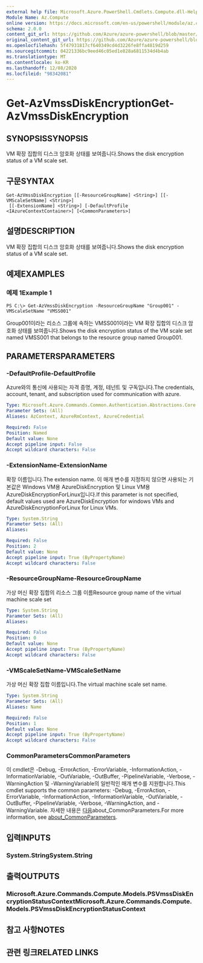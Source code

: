 ```yaml
---
external help file: Microsoft.Azure.PowerShell.Cmdlets.Compute.dll-Help.xml
Module Name: Az.Compute
online version: https://docs.microsoft.com/en-us/powershell/module/az.compute/get-azvmssdiskencryption
schema: 2.0.0
content_git_url: https://github.com/Azure/azure-powershell/blob/master/src/Compute/Compute/help/Get-AzVmssDiskEncryption.md
original_content_git_url: https://github.com/Azure/azure-powershell/blob/master/src/Compute/Compute/help/Get-AzVmssDiskEncryption.md
ms.openlocfilehash: 5f47931817cf640349cd4d3226fe8ffa4819d259
ms.sourcegitcommit: 04221336bc9eed46c05ed1e828a6811534d4b4ab
ms.translationtype: MT
ms.contentlocale: ko-KR
ms.lasthandoff: 12/08/2020
ms.locfileid: "98342081"
---
```

# <span data-ttu-id="711dd-101">Get-AzVmssDiskEncryption</span><span class="sxs-lookup"><span data-stu-id="711dd-101">Get-AzVmssDiskEncryption</span></span>

## <span data-ttu-id="711dd-102">SYNOPSIS</span><span class="sxs-lookup"><span data-stu-id="711dd-102">SYNOPSIS</span></span>
<span data-ttu-id="711dd-103">VM 확장 집합의 디스크 암호화 상태를 보여줍니다.</span><span class="sxs-lookup"><span data-stu-id="711dd-103">Shows the disk encryption status of a VM scale set.</span></span>

## <span data-ttu-id="711dd-104">구문</span><span class="sxs-lookup"><span data-stu-id="711dd-104">SYNTAX</span></span>

```
Get-AzVmssDiskEncryption [[-ResourceGroupName] <String>] [[-VMScaleSetName] <String>]
 [[-ExtensionName] <String>] [-DefaultProfile <IAzureContextContainer>] [<CommonParameters>]
```

## <span data-ttu-id="711dd-105">설명</span><span class="sxs-lookup"><span data-stu-id="711dd-105">DESCRIPTION</span></span>
<span data-ttu-id="711dd-106">VM 확장 집합의 디스크 암호화 상태를 보여줍니다.</span><span class="sxs-lookup"><span data-stu-id="711dd-106">Shows the disk encryption status of a VM scale set.</span></span>

## <span data-ttu-id="711dd-107">예제</span><span class="sxs-lookup"><span data-stu-id="711dd-107">EXAMPLES</span></span>

### <span data-ttu-id="711dd-108">예제 1</span><span class="sxs-lookup"><span data-stu-id="711dd-108">Example 1</span></span>
```
PS C:\> Get-AzVmssDiskEncryption -ResourceGroupName "Group001" -VMScaleSetName "VMSS001"
```

<span data-ttu-id="711dd-109">Group001이라는 리소스 그룹에 속하는 VMSS001이라는 VM 확장 집합의 디스크 암호화 상태를 보여줍니다.</span><span class="sxs-lookup"><span data-stu-id="711dd-109">Shows the disk encryption status of the VM scale set named VMSS001 that belongs to the resource group named Group001.</span></span>

## <span data-ttu-id="711dd-110">PARAMETERS</span><span class="sxs-lookup"><span data-stu-id="711dd-110">PARAMETERS</span></span>

### <span data-ttu-id="711dd-111">-DefaultProfile</span><span class="sxs-lookup"><span data-stu-id="711dd-111">-DefaultProfile</span></span>
<span data-ttu-id="711dd-112">Azure와의 통신에 사용되는 자격 증명, 계정, 테넌트 및 구독입니다.</span><span class="sxs-lookup"><span data-stu-id="711dd-112">The credentials, account, tenant, and subscription used for communication with azure.</span></span>

```yaml
Type: Microsoft.Azure.Commands.Common.Authentication.Abstractions.Core.IAzureContextContainer
Parameter Sets: (All)
Aliases: AzContext, AzureRmContext, AzureCredential

Required: False
Position: Named
Default value: None
Accept pipeline input: False
Accept wildcard characters: False
```

### <span data-ttu-id="711dd-113">-ExtensionName</span><span class="sxs-lookup"><span data-stu-id="711dd-113">-ExtensionName</span></span>
<span data-ttu-id="711dd-114">확장 이름입니다.</span><span class="sxs-lookup"><span data-stu-id="711dd-114">The extension name.</span></span>
<span data-ttu-id="711dd-115">이 매개 변수를 지정하지 않으면 사용되는 기본값은 Windows VM용 AzureDiskEncryption 및 Linux VM용 AzureDiskEncryptionForLinux입니다.</span><span class="sxs-lookup"><span data-stu-id="711dd-115">If this parameter is not specified, default values used are AzureDiskEncryption for windows VMs and AzureDiskEncryptionForLinux for Linux VMs.</span></span>

```yaml
Type: System.String
Parameter Sets: (All)
Aliases:

Required: False
Position: 2
Default value: None
Accept pipeline input: True (ByPropertyName)
Accept wildcard characters: False
```

### <span data-ttu-id="711dd-116">-ResourceGroupName</span><span class="sxs-lookup"><span data-stu-id="711dd-116">-ResourceGroupName</span></span>
<span data-ttu-id="711dd-117">가상 머신 확장 집합의 리소스 그룹 이름</span><span class="sxs-lookup"><span data-stu-id="711dd-117">Resource group name of the virtual machine scale set</span></span>

```yaml
Type: System.String
Parameter Sets: (All)
Aliases:

Required: False
Position: 0
Default value: None
Accept pipeline input: True (ByPropertyName)
Accept wildcard characters: False
```

### <span data-ttu-id="711dd-118">-VMScaleSetName</span><span class="sxs-lookup"><span data-stu-id="711dd-118">-VMScaleSetName</span></span>
<span data-ttu-id="711dd-119">가상 머신 확장 집합 이름입니다.</span><span class="sxs-lookup"><span data-stu-id="711dd-119">The virtual machine scale set name.</span></span>

```yaml
Type: System.String
Parameter Sets: (All)
Aliases: Name

Required: False
Position: 1
Default value: None
Accept pipeline input: True (ByPropertyName)
Accept wildcard characters: False
```

### <span data-ttu-id="711dd-120">CommonParameters</span><span class="sxs-lookup"><span data-stu-id="711dd-120">CommonParameters</span></span>
<span data-ttu-id="711dd-121">이 cmdlet은 -Debug, -ErrorAction, -ErrorVariable, -InformationAction, -InformationVariable, -OutVariable, -OutBuffer, -PipelineVariable, -Verbose, -WarningAction 및 -WarningVariable의 일반적인 매개 변수를 지원합니다.</span><span class="sxs-lookup"><span data-stu-id="711dd-121">This cmdlet supports the common parameters: -Debug, -ErrorAction, -ErrorVariable, -InformationAction, -InformationVariable, -OutVariable, -OutBuffer, -PipelineVariable, -Verbose, -WarningAction, and -WarningVariable.</span></span> <span data-ttu-id="711dd-122">자세한 내용은 [다음](http://go.microsoft.com/fwlink/?LinkID=113216)about_CommonParameters.</span><span class="sxs-lookup"><span data-stu-id="711dd-122">For more information, see [about_CommonParameters](http://go.microsoft.com/fwlink/?LinkID=113216).</span></span>

## <span data-ttu-id="711dd-123">입력</span><span class="sxs-lookup"><span data-stu-id="711dd-123">INPUTS</span></span>

### <span data-ttu-id="711dd-124">System.String</span><span class="sxs-lookup"><span data-stu-id="711dd-124">System.String</span></span>

## <span data-ttu-id="711dd-125">출력</span><span class="sxs-lookup"><span data-stu-id="711dd-125">OUTPUTS</span></span>

### <span data-ttu-id="711dd-126">Microsoft.Azure.Commands.Compute.Models.PSVmssDiskEncryptionStatusContext</span><span class="sxs-lookup"><span data-stu-id="711dd-126">Microsoft.Azure.Commands.Compute.Models.PSVmssDiskEncryptionStatusContext</span></span>

## <span data-ttu-id="711dd-127">참고 사항</span><span class="sxs-lookup"><span data-stu-id="711dd-127">NOTES</span></span>

## <span data-ttu-id="711dd-128">관련 링크</span><span class="sxs-lookup"><span data-stu-id="711dd-128">RELATED LINKS</span></span>
